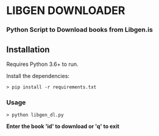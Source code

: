# LIBGEN DOWNLOADER

### Python Script to Download books from Libgen.is

## Installation

Requires Python 3.6+ to run.

Install the dependencies:

```
> pip install -r requirements.txt
```

### Usage

```
> python libgen_dl.py
```

<b>Enter the book 'id' to download or 'q' to exit<b>

